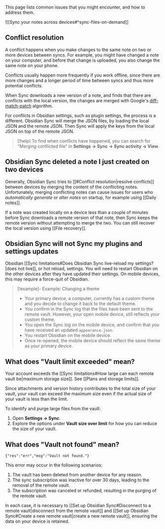 This page lists common issues that you might encounter, and how to address them.

![[Sync your notes across devices#^sync-files-on-demand]]

## Conflict resolution

A conflict happens when you make changes to the same note on two or more devices between syncs. For example, you might have changed a note on your computer, and before that change is uploaded, you also change the same note on your phone.

Conflicts usually happen more frequently if you work offline, since there are more changes and a longer period of time between syncs and thus more potential conflicts.

When Sync downloads a new version of a note, and finds that there are conflicts with the local version, the changes are merged with Google's [diff-match-patch](https://github.com/google/diff-match-patch) algorithm.

For conflicts in Obsidian settings, such as plugin settings, the process is a different. Obsidian Sync will merge the JSON files, by loading the local JSON and the remote JSON. Then Sync will apply the keys from the local JSON on top of the remote JSON.

> [!help] To find when conflicts have happened, you can search for "Merging conflicted file" in **Settings → Sync → Sync activity → View**.

## Obsidian Sync deleted a note I just created on two devices

Generally, Obsidian Sync tries to [[#Conflict resolution|resolve conflicts]] between devices by merging the content of the conflicting notes. Unfortunately, merging conflicting notes can cause issues for users who *automatically generate* or *alter notes* on startup, for example using [[Daily notes]].

If a note was created locally on a device less than a couple of minutes before Sync downloads a remote version of that note, then Sync keeps the remote version without attempting to merge the two. You can still recover the local version using [[File recovery]].

## Obsidian Sync will not Sync my plugins and settings updates

Obsidian [[Sync limitations#Does Obsidian Sync live-reload my settings?|does not live]], or hot reload, settings. You will need to restart Obsidian on the other devices after they have updated their settings. On mobile devices, this may require a force-quit of Obsidian.

> [!example]- Example: Changing a theme
> - Your primary device, a computer, currently has a custom theme and you decide to change it back to the default theme.
> - You confirm in the Sync log that the files have been sent to the remote vault. However, your open mobile device, still reflects your custom theme.
> - You open the Sync log on the mobile device, and confirm that you have received an updated `appearance.json`.
> - You restart Obsidian on the mobile device.
> - Once re-opened, the mobile device should reflect the same theme as your primary device. 

## What does "Vault limit exceeded" mean?

Your account exceeds the [[Sync limitations#How large can each remote vault be|maximum storage size]]. See [[Plans and storage limits]].

Since attachments and version history contributes to the total size of your vault, your vault can exceed the maximum size even if the actual size of your vault is less than the limit.

To identify and purge large files from the vault:

1. Open **Settings → Sync**.
2. Explore the options under **Vault size over limit** for how you can reduce the size of your vault.

## What does "Vault not found" mean?

`{"res":"err","msg":"Vault not found."}`

This error may occur in the following scenarios:

1. The vault has been deleted from another device for any reason.
2. The sync subscription was inactive for over 30 days, leading to the removal of the remote vault.
3. The subscription was canceled or refunded, resulting in the purging of the remote vault.

In each case, it is necessary to [[Set up Obsidian Sync#Disconnect to a remote vault|disconnect from the remote vault]] and [[Set up Obsidian Sync#Create a new remote vault|create a new remote vault]], ensuring the data on your device is retained.
